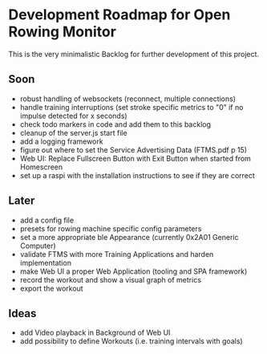 # Development Roadmap for Open Rowing Monitor

This is the very minimalistic Backlog for further development of this project.

## Soon

* robust handling of websockets (reconnect, multiple connections)
* handle training interruptions (set stroke specific metrics to "0" if no impulse detected for x seconds)
* check todo markers in code and add them to this backlog
* cleanup of the server.js start file
* add a logging framework
* figure out where to set the Service Advertising Data (FTMS.pdf p 15)
* Web UI: Replace Fullscreen Button with Exit Button when started from Homescreen
* set up a raspi with the installation instructions to see if they are correct

## Later

* add a config file
* presets for rowing machine specific config parameters
* set a more appropriate ble Appearance (currently 0x2A01 Generic Computer)
* validate FTMS with more Training Applications and harden implementation
* make Web UI a proper Web Application (tooling and SPA framework)
* record the workout and show a visual graph of metrics
* export the workout

## Ideas

* add Video playback in Background of Web UI
* add possibility to define Workouts (i.e. training intervals with goals)
